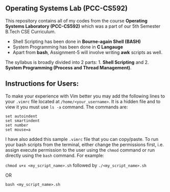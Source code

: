 
## **Operating Systems Lab (PCC-CS592)**
This repository contains all of my codes from the course **Operating Systems Laboratory (PCC-CS592)** which was a part of our 5th Semester B.Tech CSE Curriculum.

 - Shell Scripting has been done in **Bourne-again Shell (BASH)**
 - System Programming has been done in **C Langauge** 
 - Apart from **bash**, Assignment-5 will involve writing **awk** scripts as well.

The syllabus is broadly divided into 2 parts: 1. **Shell Scripting** and 2. **System Programming (Process and Thread Management)**.

## Instructions for Users:
To make your experience with Vim better you may add the following lines to your `.vimrc` file located at `/home/<your_username>`. It is a hidden file and to view it you must use `ls -a` command.
The commands are:

    set autoindent
    set smartindent
    set number
    set mouse=a

I have also added this sample `.vimrc` file that you can copy/paste.
To run your bash scripts from the terminal, either change the permissions first, i.e. assign execute permission to the user using the `chmod` command or run directly using the `bash` command.
For example: 

`chmod u+x <my_script_name>.sh` 	 followed by `./<my_script_name>.sh` 

OR

    bash <my_script_name>.sh
